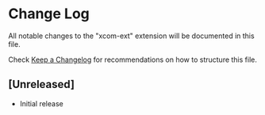 # Change Log

All notable changes to the "xcom-ext" extension will be documented in this file.

Check [Keep a Changelog](http://keepachangelog.com/) for recommendations on how to structure this file.

## [Unreleased]

- Initial release